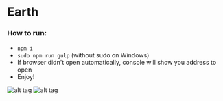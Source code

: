 # Earth

### How to run:
 - `npm i`
 - `sudo npm run gulp` (without sudo on Windows)
 - If browser didn't open automatically, console will show you address to open
 - Enjoy!
 
![alt tag](https://pp.vk.me/c633325/v633325970/31745/G8Vx5Jhu4iE.jpg)
![alt tag](https://pp.vk.me/c633325/v633325520/47c2c/mrx_SBTHUOo.jpg)
